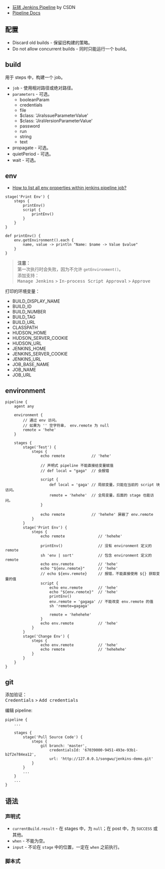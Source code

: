
- [玩转 Jenkins Pipeline](https://blog.csdn.net/diantun00/article/details/81075007) by CSDN
- [Pipeline Docs](https://jenkins.io/doc/book/pipeline/)

## 配置
- Discard old builds - 保留旧构建的策略。  
- Do not allow concurrent builds - 同时只能运行一个 build。  

## build
用于 steps 中，构建一个 job。  
- `job` - 使用相对路径或绝对路径。  
- `parameters` - 可选。  
  - booleanParam  
  - credentials  
  - file  
  - $class: 'JiraIssueParameterValue'  
  - $class: 'JiraVersionParameterValue'  
  - password  
  - run  
  - string  
  - text  
- propagate - 可选。  
- quietPeriod - 可选。  
- wait - 可选。  

## env
- [How to list all env properties within jenkins pipeline job?](https://stackoverflow.com/questions/37083285/how-to-list-all-env-properties-within-jenkins-pipeline-job)

```
stage('Print Env') {
    steps {
        printEnv()
        script {
            printEnv()
        }
    }
}

def printEnv() {
    env.getEnvironment().each {
        name, value -> println "Name: $name -> Value $value" 
    }
}
```

>**注意：**  
>第一次执行时会失败，因为不允许 `getEnvironment()`。  
>添加支持：  
><kbd>Manage Jenkins</kbd> > <kbd>In-process Script Approval</kbd> > <kbd>Approve</kbd>  

打印的环境变量：  
- BUILD_DISPLAY_NAME
- BUILD_ID
- BUILD_NUMBER
- BUILD_TAG
- BUILD_URL
- CLASSPATH
- HUDSON_HOME
- HUDSON_SERVER_COOKIE
- HUDSON_URL
- JENKINS_HOME
- JENKINS_SERVER_COOKIE
- JENKINS_URL
- JOB_BASE_NAME
- JOB_NAME
- JOB_URL

## environment
```
pipeline {
    agent any
    
    environment {
        // 通过 env 访问。
        // 如果为 '' 空字符串， env.remote 为 null
        remote = 'hehe'
    }
    
    stages {
        stage('Test') {
            steps {
                echo remote            // 'hehe'
                
                // 声明式 pipeline 不能直接给变量赋值
                // def local = "gaga"  // 会报错
                
                script {
                    def local = 'gaga' // 局部变量，只能在当前的 script 块访问。
                    remote = 'hehehe'  // 全局变量，后面的 stage 也能访问。
                }
                
                echo remote            // 'hehehe' 屏蔽了 env.remote
            }
        }
        stage('Print Env') {
            steps {
                echo remote               // 'hehehe'
            
                printEnv()                // 没有 environment 定义的 remote
                sh 'env | sort'           // 包含 environment 定义的 remote
                echo env.remote           // 'hehe'
                echo "${env.remote}"      // 'hehe'
                // echo ${env.remote}     // 报错，不能直接使用 ${} 获取变量的值
                script {
                    echo env.remote       // 'hehe'
                    echo "${env.remote}"  // 'hehe'
                    printEnv()
                    env.remote = 'gagaga' // 不能改变 env.remote 的值
                    sh 'remote=gagaga'
                    
                    remote = 'hehehehe'
                }
                echo env.remote           // 'hehe'
            }
        }
        stage('Change Env') {
            steps {
                echo env.remote           // 'hehe'
                echo remote               // 'hehehehe'
            }
        }
    }
}
```

## git
添加验证：  
<kbd>Credentials</kbd> > <kbd>Add credentials</kbd>  

编辑 pipeline:  
```
pipeline {
    ...
    
    stages {
        stage('Pull Source Code') {
            steps {
                git branch: 'master',
                    credentialsId: '67039000-9451-493e-93b1-b2f2e784ea12',
                    url: 'http://127.0.0.1/songwu/jenkins-demo.git'
            }
        }
        ...
    }
    ...
}
```

## 语法
### 声明式
- `currentBuild.result` - 在 stages 中，为 `null`；在 post 中，为 `SUCCESS` 或其他。  
- `when` - 不能为空。  
- `input` - 不论在 `stage` 中的位置，一定在 `when` 之前执行。  

### 脚本式
